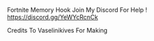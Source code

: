 
Fortnite Memory Hook
Join My Discord For Help !
https://discord.gg/YeWYcRcnCk

Credits To Vaselinikives For Making 













